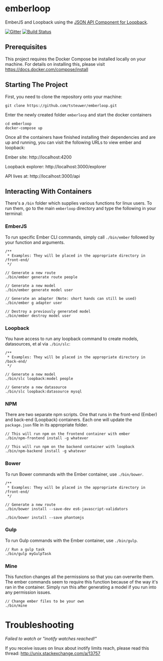 # emberloop
EmberJS and Loopback using the [JSON API Component for Loopback](https://github.com/digitalsadhu/loopback-component-jsonapi).

[![Gitter](https://badges.gitter.im/Join%20Chat.svg)](https://gitter.im/tsteuwer/emberloop?utm_source=badge&utm_medium=badge&utm_campaign=pr-badge) [![Build Status](https://travis-ci.org/tsteuwer/emberloop.svg?branch=master)](https://travis-ci.org/tsteuwer/emberloop)

## Prerequisites
This project requires the Docker Compose be installed locally on your machine. For details on installing this, please visit https://docs.docker.com/compose/install

## Starting The Project
First, you need to clone the repository onto your machine:

```
git clone https://github.com/tsteuwer/emberloop.git
```
Enter the newly created folder `emberloop` and start the docker containers

```
cd emberloop
docker-compose up
```

Once all the containers have finished installing their dependencies and are up and running, you can visit the following URLs to view ember and loopback:

Ember site: http://localhost:4200

Loopback explorer: http://localhost:3000/explorer

API lives at: http://localhost:3000/api

## Interacting With Containers

There's a `/bin` folder which supplies various functions for linux users. To run them, go to the main `emberloop` directory and type the following in your terminal:

### EmberJS

To run specific Ember CLI commands, simply call `./bin/ember` followed by your function and arguments.

```
/**
 * Examples: They will be placed in the appropriate directory in /front-end/
 */

// Generate a new route
./bin/ember generate route people

// Generate a new model
./bin/ember generate model user

// Generate an adapter (Note: short hands can still be used)
./bin/ember g adapter user

// Destroy a previously generated model
./bin/ember destroy model user
```

### Loopback

You have access to run any loopback command to create models, datasources, et al via `./bin/slc`:

```
/**
 * Examples: They will be placed in the appropriate directory in /back-end/
 */

// Generate a new model
./bin/slc loopback:model people

// Generate a new datasource
./bin/slc loopback:datasource mysql
```

### NPM

There are two separate npm scripts. One that runs in the front-end (Ember) and back-end (Loopback) containers. Each one will update the `package.json` file in its appropriate folder.

```
// This will run npm on the frontend container with ember
./bin/npm-frontend install -g whatever

// This will run npm on the backend container with loopback
./bin/npm-backend install -g whatever
```

### Bower

To run Bower commands with the Ember container, use `./bin/bower`.

```
/**
 * Examples: They will be placed in the appropriate directory in /front-end/
 */

// Generate a new route
./bin/bower install --save-dev es6-javascript-validators

./bin/bower install --save phantomjs
```

### Gulp

To run Gulp commands with the Ember container, use `./bin/gulp`.

```
// Run a gulp task 
./bin/gulp myGulpTask
```

### Mine

This function changes all the permissions so that you can overwrite them. The ember commands seem to require this function because of the way it's ran in the container. Simply run this after generating a model if you run into any permission issues.

```
// Change ember files to be your own 
./bin/mine
```

# Troubleshooting
*Failed to watch or "inotify watches reached!"*

If you receive issues on linux about inotify limits reach, please read this thread: http://unix.stackexchange.com/a/13757
